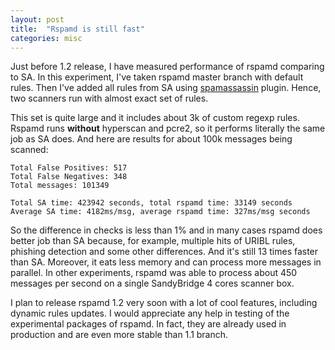 ```yaml
---
layout: post
title:  "Rspamd is still fast"
categories: misc
---
```


Just before 1.2 release, I have measured performance of rspamd comparing to SA. In this experiment, I've taken rspamd master branch with default rules.
Then I've added all rules from SA using [spamassassin](https://rspamd.com/doc/modules/spamassassin.html) plugin. Hence, two scanners run with almost exact set of rules.

This set is quite large and it includes about 3k of custom regexp rules. Rspamd runs **without** hyperscan and pcre2, so it performs literally the same job as SA does.
And here are results for about 100k messages being scanned:

	Total False Positives: 517
	Total False Negatives: 348
	Total messages: 101349

	Total SA time: 423942 seconds, total rspamd time: 33149 seconds
	Average SA time: 4182ms/msg, average rspamd time: 327ms/msg seconds

So the difference in checks is less than 1% and in many cases rspamd does better job than SA because, for example, multiple hits of URIBL rules, phishing detection and some other
differences. And it's still 13 times faster than SA. Moreover, it eats less memory and can process more messages in parallel. In other experiments, rspamd was able to process
about 450 messages per second on a single SandyBridge 4 cores scanner box.

I plan to release rspamd 1.2 very soon with a lot of cool features, including dynamic rules updates. I would appreciate any help in testing of the experimental packages of rspamd. In fact,
they are already used in production and are even more stable than 1.1 branch.
